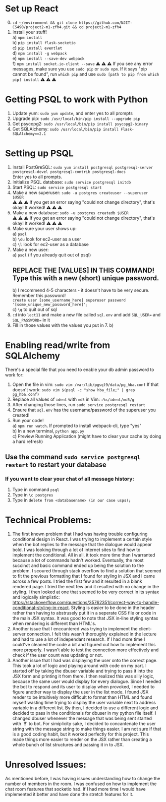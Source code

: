 # Set up React  
0. `cd ~/environment && git clone https://github.com/NJIT-CS490/project2-m1-zfh4.git && cd project2-m1-zfh4`    
1. Install your stuff!    
  a) `npm install`    
  b) `pip install flask-socketio`    
  c) `pip install eventlet`    
  d) `npm install -g webpack`    
  e) `npm install --save-dev webpack`    
  f) `npm install socket.io-client --save`
:warning: :warning: :warning: If you see any error messages, make sure you use `sudo pip` or `sudo npm`. If it says "pip cannot be found", run `which pip` and use `sudo [path to pip from which pip] install` :warning: :warning: :warning:    
  
# Getting PSQL to work with Python  
  
1. Update yum: `sudo yum update`, and enter yes to all prompts    
2. Upgrade pip: `sudo /usr/local/bin/pip install --upgrade pip`  
3. Get psycopg2: `sudo /usr/local/bin/pip install psycopg2-binary`    
4. Get SQLAlchemy: `sudo /usr/local/bin/pip install Flask-SQLAlchemy==2.1`    
  
# Setting up PSQL  
  
1. Install PostGreSQL: `sudo yum install postgresql postgresql-server postgresql-devel postgresql-contrib postgresql-docs`    
    Enter yes to all prompts.    
2. Initialize PSQL database: `sudo service postgresql initdb`    
3. Start PSQL: `sudo service postgresql start`    
4. Make a new superuser: `sudo -u postgres createuser --superuser $USER`    
    :warning: :warning: :warning: If you get an error saying "could not change directory", that's okay! It worked! :warning: :warning: :warning:    
5. Make a new database: `sudo -u postgres createdb $USER`    
        :warning: :warning: :warning: If you get an error saying "could not change directory", that's okay! It worked! :warning: :warning: :warning:    
6. Make sure your user shows up:    
    a) `psql`    
    b) `\du` look for ec2-user as a user    
    c) `\l` look for ec2-user as a database    
7. Make a new user:    
    a) `psql` (if you already quit out of psql)    
    ## REPLACE THE [VALUES] IN THIS COMMAND! Type this with a new (short) unique password.   
    b) I recommend 4-5 characters - it doesn't have to be very secure. Remember this password!  
        `create user [some_username_here] superuser password '[some_unique_new_password_here]';`    
    c) `\q` to quit out of sql    
8. `cd` into `lect11` and make a new file called `sql.env` and add `SQL_USER=` and `SQL_PASSWORD=` in it  
9. Fill in those values with the values you put in 7. b)  
  
  
# Enabling read/write from SQLAlchemy  
There's a special file that you need to enable your db admin password to work for:  
1. Open the file in vim: `sudo vim /var/lib/pgsql9/data/pg_hba.conf`
If that doesn't work: `sudo vim $(psql -c "show hba_file;" | grep pg_hba.conf)`  
2. Replace all values of `ident` with `md5` in Vim: `:%s/ident/md5/g`  
3. After changing those lines, run `sudo service postgresql restart`  
4. Ensure that `sql.env` has the username/password of the superuser you created!  
5. Run your code!    
  a) `npm run watch`. If prompted to install webpack-cli, type "yes"    
  b) In a new terminal, `python app.py`    
  c) Preview Running Application (might have to clear your cache by doing a hard refresh)    


## Use the command `sudo service postgresql restart` to restart your database

### If you want to clear your chat of all message history:
1. Type in command `psql`
2. Type in `\c postgres`
3. Type in `delete from <databasename> (in our case usps);`



# Technical Problems:
1. The first known problem that I had was having trouble configuring conditional design in React.
I was trying to implement a certain style when the bot replies to the message that the dialogue would appear bold. I was looking through a lot of internet sites to find how to implement the conditional. All in all, it took more time than I warranted because a lot of commands hadn't worked. Eventually, the most succinct and basic command ended up being the solution to the problem. I scoured through stack overflow to find a solution that seemed to fit the previous formatting that I found for styling in JSX and I came across a few posts. I tried the first few and it resulted
in a blank rendered page. I tried the next few and it resulted with no change in the styling. I then looked at one that seemed to be very correct in its syntax and logically simplistic: https://stackoverflow.com/questions/35762351/correct-way-to-handle-conditional-styling-in-react. Styling is easier to be done in the header rather than having to abstrusely put it in a seperate CSS file or code in the main JSX syntax. It was good to note that JSX in-line styling syntax when rendering is different than HTML's.
2. Another issue that I encountered was trying to implement the client-server connection. I felt this wasn't thoroughly explained in the lecture and had to use a lot of independant research. If I had more time I could've cleaned the code a bit and figured out how to implement this more properly. I wasn't able to test the connection more effectively and check if the user count was updating or not.
3. Another issue that I had was displaying the user onto the correct page. This took a lot of logic and playing around with code on my part. I started off by taking the dbuser variable and trying to pass it into the JSX form and printing it from there. I then realized this was silly logic, because the same user would display for every dialogue.
Since I needed the bot to respond and its user to display when provoked, I needed to figure another way to display the user in the list mode. I found JSX render to be intuitively more difficult to format than HTML and found myself wasting time trying to display the user variable next to address variable in a different list. By then,
I decided to use a different logic and decided to pass in the conditionals for dbuser in my python file itself. I changed dbuser whenever the message that was being sent started with '!!' to bot. For simiplicity sake, I decided to concantenate the user string with the message string to make things easier. I am not sure if that is a good coding habit, but it worked perfectly for this project. This made things more easier to render on the JSX rather than creating a whole bunch of list structures and passing it in to JSX.

# Unresolved Issues:

As mentioned before, I was having issues understanding how to change the number of members in the room. I was confused on how to implement the chat room features that socketio had. If I had more time I would have implemented it better and have done the stretch features for it.  


